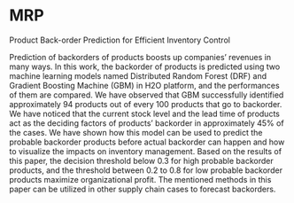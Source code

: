 # MRP
Product Back-order Prediction for Efficient Inventory Control

Prediction of backorders of products boosts up companies’ revenues in many ways. In this work, the backorder of products is predicted using
two machine learning models named Distributed Random Forest (DRF) and Gradient Boosting Machine (GBM) in H2O platform, and the performances
of them are compared. We have observed that GBM successfully identified approximately 94 products out of every 100 products that go to 
backorder. We have noticed that the current stock level and the lead time of products act as the deciding factors of products’ backorder 
in approximately 45% of the cases. We have shown how this model can be used to predict the probable backorder products before actual 
backorder can happen and how to visualize the impacts on inventory management. Based on the results of this paper, the decision threshold 
below 0.3 for high probable backorder products, and the threshold between 0.2 to 0.8 for low probable backorder products maximize 
organizational profit. The mentioned methods in this paper can be utilized in other supply chain cases to forecast backorders.
